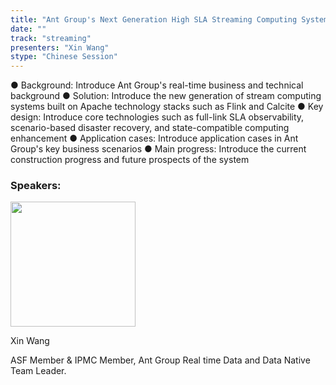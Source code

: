 ```yaml
---
title: "Ant Group's Next Generation High SLA Streaming Computing System Built on Apache Technology Stack"
date: ""
track: "streaming"
presenters: "Xin Wang"
stype: "Chinese Session"
---
```


● Background: Introduce Ant Group's real-time business and technical background
● Solution: Introduce the new generation of stream computing systems built on Apache technology stacks such as Flink and Calcite
● Key design: Introduce core technologies such as full-link SLA observability, scenario-based disaster recovery, and state-compatible computing enhancement
● Application cases: Introduce application cases in Ant Group's key business scenarios
● Main progress: Introduce the current construction progress and future prospects of the system


### Speakers:


<img src="https://sessionize.com/image/3431-400o400o1-W4FtSbysmF3yQTCTtNkpiH.jpg" width="200" /><br/>

Xin Wang

ASF Member & IPMC Member,  Ant Group Real time Data and Data Native Team Leader.

